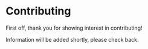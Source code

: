 # Contributing
First off, thank you for showing interest in contributing!

Information will be added shortly, please check back.
